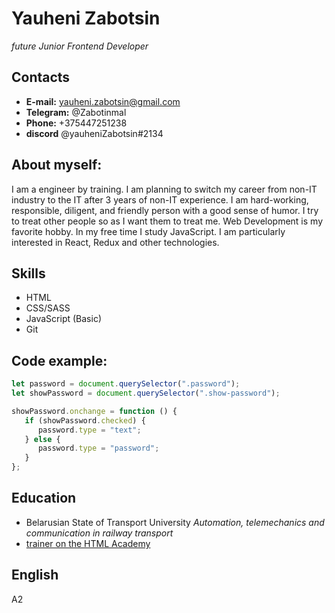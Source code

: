 # Yauheni Zabotsin

_future Junior Frontend Developer_

## Contacts

-  **E-mail:** yauheni.zabotsin@gmail.com
-  **Telegram:** @Zabotinmal
-  **Phone:** +375447251238
-  **discord** @yauheniZabotsin#2134

## About myself:

I am a engineer by training. I am planning to switch my career
from non-IT industry to the IT after 3 years of non-IT
experience. I am hard-working, responsible, diligent, and
friendly person with a good sense of humor. I try to treat
other people so as I want them to treat me. Web Development is
my favorite hobby. In my free time I study JavaScript. I am
particularly interested in React, Redux and other
technologies.

## Skills

-  HTML
-  CSS/SASS
-  JavaScript (Basic)
-  Git

## Code example:

```javascript
let password = document.querySelector(".password");
let showPassword = document.querySelector(".show-password");

showPassword.onchange = function () {
   if (showPassword.checked) {
      password.type = "text";
   } else {
      password.type = "password";
   }
};
```

## Education

-  Belarusian State of Transport University
   _Аutomation, telemechanics and communication in railway transport_
-  [trainer on the HTML Academy](https://htmlacademy.ru)

## English

А2
